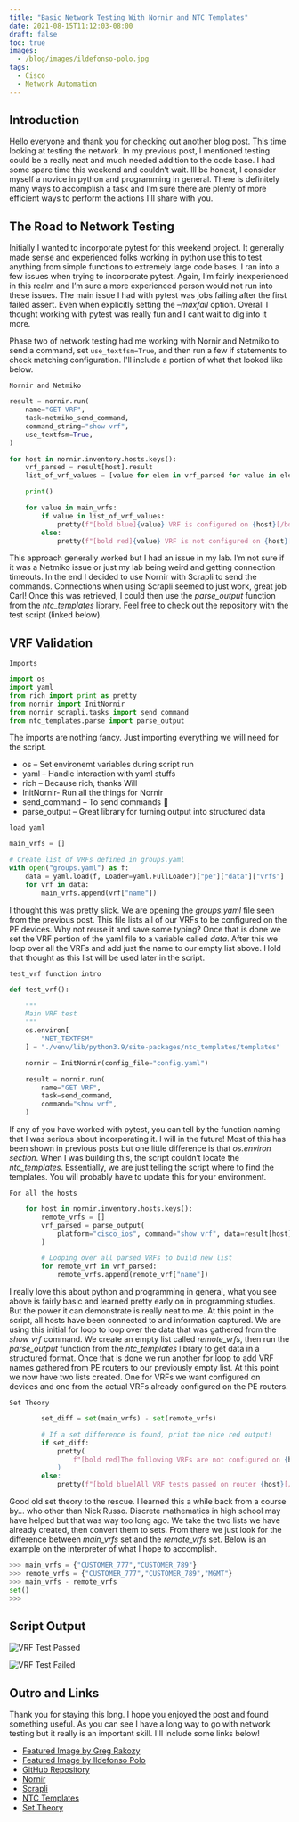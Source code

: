 ```yaml
---
title: "Basic Network Testing With Nornir and NTC Templates"
date: 2021-08-15T11:12:03-08:00
draft: false
toc: true
images:
  - /blog/images/ildefonso-polo.jpg
tags:
  - Cisco
  - Network Automation
---
```


## Introduction

Hello everyone and thank you for checking out another blog post. This time looking at testing the network. In my previous post, I mentioned testing could be a really neat and much needed addition to the code base. I had some spare time this weekend and couldn’t wait. Ill be honest, I consider myself a novice in python and programming in general. There is definitely many ways to accomplish a task and I’m sure there are plenty of more efficient ways to perform the actions I'll share with you.

## The Road to Network Testing

Initially I wanted to incorporate pytest for this weekend project. It generally made sense and experienced folks working in python use this to test anything from simple functions to extremely large code bases. I ran into a few issues when trying to incorporate pytest. Again, I’m fairly inexperienced in this realm and I’m sure a more experienced person would not run into these issues. The main issue I had with pytest was jobs failing after the first failed assert. Even when explicitly setting the *–maxfail* option. Overall I thought working with pytest was really fun and I cant wait to dig into it more.

Phase two of network testing had me working with Nornir and Netmiko to send a command, set `use_textfsm=True`, and then run a few if statements to check matching configuration. I'll include a portion of what that looked like below.

`Nornir and Netmiko`

```python
result = nornir.run(
    name="GET VRF",
    task=netmiko_send_command,
    command_string="show vrf",
    use_textfsm=True,
)

for host in nornir.inventory.hosts.keys():
    vrf_parsed = result[host].result
    list_of_vrf_values = [value for elem in vrf_parsed for value in elem.values()]

    print()

    for value in main_vrfs:
        if value in list_of_vrf_values:
            pretty(f"[bold blue]{value} VRF is configured on {host}[/bold blue]")
        else:
            pretty(f"[bold red]{value} VRF is not configured on {host}[/bold red]")
```

This approach generally worked but I had an issue in my lab. I’m not sure if it was a Netmiko issue or just my lab being weird and getting connection timeouts. In the end I decided to use Nornir with Scrapli to send the commands. Connections when using Scrapli seemed to just work, great job Carl! Once this was retrieved, I could then use the *parse_output* function from the *ntc_templates* library. Feel free to check out the repository with the test script (linked below).

## VRF Validation

`Imports`

```python
import os
import yaml
from rich import print as pretty
from nornir import InitNornir
from nornir_scrapli.tasks import send_command
from ntc_templates.parse import parse_output
```

The imports are nothing fancy. Just importing everything we will need for the script.

- os – Set environemt variables during script run
- yaml – Handle interaction with yaml stuffs
- rich – Because rich, thanks Will
- InitNornir- Run all the things for Nornir
- send_command – To send commands 🙂
- parse_output – Great library for turning output into structured data

`load yaml`

```python
main_vrfs = []

# Create list of VRFs defined in groups.yaml
with open("groups.yaml") as f:
    data = yaml.load(f, Loader=yaml.FullLoader)["pe"]["data"]["vrfs"]
    for vrf in data:
        main_vrfs.append(vrf["name"])
```

I thought this was pretty slick. We are opening the *groups.yaml* file seen from the previous post. This file lists all of our VRFs to be configured on the PE devices. Why not reuse it and save some typing? Once that is done we set the VRF portion of the yaml file to a variable called *data*. After this we loop over all the VRFs and add just the name to our empty list above. Hold that thought as this list will be used later in the script.

`test_vrf function intro`

```python
def test_vrf():

    """
    Main VRF test
    """
    os.environ[
        "NET_TEXTFSM"
    ] = "./venv/lib/python3.9/site-packages/ntc_templates/templates"

    nornir = InitNornir(config_file="config.yaml")

    result = nornir.run(
        name="GET VRF",
        task=send_command,
        command="show vrf",
    )
```

If any of you have worked with pytest, you can tell by the function naming that I was serious about incorporating it. I will in the future! Most of this has been shown in previous posts but one little difference is that *os.environ section*. When I was building this, the script couldn’t locate the *ntc_templates*. Essentially, we are just telling the script where to find the templates. You will probably have to update this for your environment.

`For all the hosts`

```python
    for host in nornir.inventory.hosts.keys():
        remote_vrfs = []
        vrf_parsed = parse_output(
            platform="cisco_ios", command="show vrf", data=result[host].result
        )

        # Looping over all parsed VRFs to build new list
        for remote_vrf in vrf_parsed:
            remote_vrfs.append(remote_vrf["name"])
```

I really love this about python and programming in general, what you see above is fairly basic and learned pretty early on in programming studies. But the power it can demonstrate is really neat to me. At this point in the script, all hosts have been connected to and information captured. We are using this initial for loop to loop over the data that was gathered from the *show vrf* command. We create an empty list called *remote_vrfs*, then run the *parse_output* function from the *ntc_templates* library to get data in a structured format. Once that is done we run another for loop to add VRF names gathered from PE routers to our previously empty list. At this point we now have two lists created. One for VRFs we want configured on devices and one from the actual VRFs already configured on the PE routers.

`Set Theory`

```python
        set_diff = set(main_vrfs) - set(remote_vrfs)

        # If a set difference is found, print the nice red output!
        if set_diff:
            pretty(
                f"[bold red]The following VRFs are not configured on {host}: {set_diff [/bold red]"
            )
        else:
            pretty(f"[bold blue]All VRF tests passed on router {host}[/bold blue]")
```

Good old set theory to the rescue. I learned this a while back from a course by… who other than Nick Russo. Discrete mathematics in high school may have helped but that was way too long ago. We take the two lists we have already created, then convert them to sets. From there we just look for the difference between *main_vrfs* set and the *remote_vrfs* set. Below is an example on the interpreter of what I hope to accomplish.

```python
>>> main_vrfs = {"CUSTOMER_777","CUSTOMER_789"}
>>> remote_vrfs = {"CUSTOMER_777","CUSTOMER_789","MGMT"}
>>> main_vrfs - remote_vrfs
set()
>>>
```

## Script Output

![VRF Test Passed](/blog/images/vrf_check_working.png)

![VRF Test Failed](/blog/images/vrf_check_not_working.png)

## Outro and Links

Thank you for staying this long. I hope you enjoyed the post and found something useful. As you can see I have a long way to go with network testing but it really is an important skill. I'll include some links below!

- [Featured Image by Greg Rakozy](https://unsplash.com/photos/oMpAz-DN-9I)
- [Featured Image by Ildefonso Polo](https://unsplash.com/photos/DX9X0g0Cg88)
- [GitHub Repository](https://github.com/JulioPDX/auto_mpls_l3vpn)
- [Nornir](https://nornir.readthedocs.io/en/latest/)
- [Scrapli](https://github.com/scrapli/nornir_scrapli)
- [NTC Templates](https://github.com/networktocode/ntc-templates)
- [Set Theory](https://www.geeksforgeeks.org/python-set-difference/)
